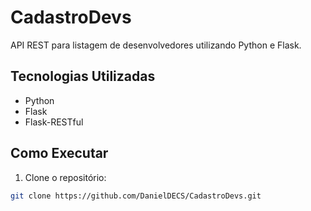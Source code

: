 # CadastroDevs

API REST para listagem de desenvolvedores utilizando Python e Flask.

## Tecnologias Utilizadas

- Python
- Flask
- Flask-RESTful

## Como Executar

1. Clone o repositório:

```bash
git clone https://github.com/DanielDECS/CadastroDevs.git
